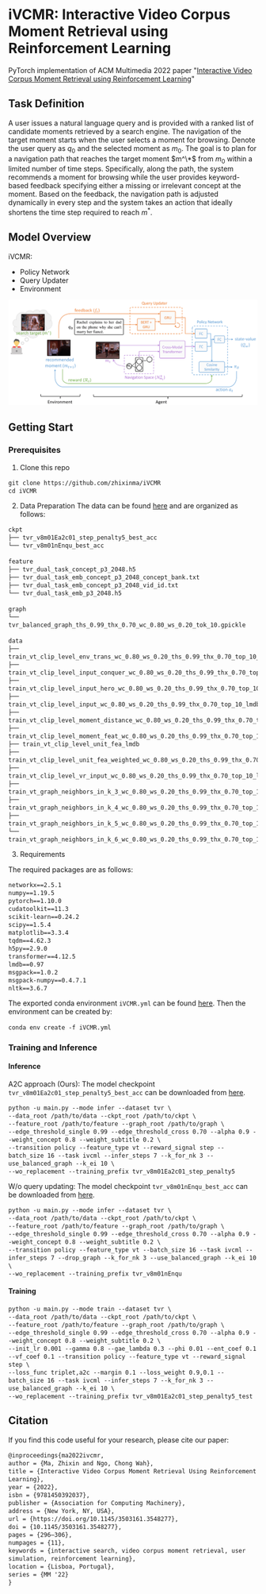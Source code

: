 # iVCMR: Interactive Video Corpus Moment Retrieval using Reinforcement Learning
PyTorch implementation of ACM Multimedia 2022 paper "[Interactive Video Corpus Moment Retrieval using Reinforcement Learning](https://arxiv.org/abs/2302.09522)"

## Task Definition

A user issues a natural language query and is provided with a ranked list of candidate moments retrieved by a search engine. The navigation of the target moment starts when the user selects a moment for browsing. Denote the user query as $q_0$ and the selected moment as $m_0$. The goal is to plan for a navigation path that reaches the target moment $m^\*$ from $m_0$ within a limited number of time steps. Specifically, along the path, the system recommends a moment for browsing while the user provides keyword-based feedback specifying either a missing or irrelevant concept at the moment. Based on the feedback, the navigation path is adjusted dynamically in every step and the system takes an action that ideally shortens the time step required to reach $m^*$.

## Model Overview
iVCMR:
+ Policy Network
+ Query Updater
+ Environment

![architecture](./figs/architecture.png)

## Getting Start

### Prerequisites
1. Clone this repo
```
git clone https://github.com/zhixinma/iVCMR
cd iVCMR
```

2. Data Preparation
The data can be found [here](https://smu-my.sharepoint.com/:f:/g/personal/zxma_2020_phdcs_smu_edu_sg/ElJzK_VKYp1AlHEsS0DkSA4BV0rTTUwUyZ28ls5e--dwzQ?e=XBBVNn) and are organized as follows:
```
ckpt
├── tvr_v8m01Ea2c01_step_penalty5_best_acc
└── tvr_v8m01nEnqu_best_acc

feature
├── tvr_dual_task_concept_p3_2048.h5
├── tvr_dual_task_emb_concept_p3_2048_concept_bank.txt
├── tvr_dual_task_emb_concept_p3_2048_vid_id.txt
└── tvr_dual_task_emb_p3_2048.h5

graph
└── tvr_balanced_graph_ths_0.99_thx_0.70_wc_0.80_ws_0.20_tok_10.gpickle

data
├── train_vt_clip_level_env_trans_wc_0.80_ws_0.20_ths_0.99_thx_0.70_top_10_lmdb
├── train_vt_clip_level_input_conquer_wc_0.80_ws_0.20_ths_0.99_thx_0.70_top_10_lmdb
├── train_vt_clip_level_input_hero_wc_0.80_ws_0.20_ths_0.99_thx_0.70_top_10_lmdb
├── train_vt_clip_level_input_wc_0.80_ws_0.20_ths_0.99_thx_0.70_top_10_lmdb
├── train_vt_clip_level_moment_distance_wc_0.80_ws_0.20_ths_0.99_thx_0.70_top_10_lmdb
├── train_vt_clip_level_moment_feat_wc_0.80_ws_0.20_ths_0.99_thx_0.70_top_10_lmdb
├── train_vt_clip_level_unit_fea_lmdb
├── train_vt_clip_level_unit_fea_weighted_wc_0.80_ws_0.20_ths_0.99_thx_0.70_top_10_lmdb
├── train_vt_clip_level_vr_input_wc_0.80_ws_0.20_ths_0.99_thx_0.70_top_10_lmdb
├── train_vt_graph_neighbors_in_k_3_wc_0.80_ws_0.20_ths_0.99_thx_0.70_top_10_lmdb
├── train_vt_graph_neighbors_in_k_4_wc_0.80_ws_0.20_ths_0.99_thx_0.70_top_10_lmdb
├── train_vt_graph_neighbors_in_k_5_wc_0.80_ws_0.20_ths_0.99_thx_0.70_top_10_lmdb
└── train_vt_graph_neighbors_in_k_6_wc_0.80_ws_0.20_ths_0.99_thx_0.70_top_10_lmdb
```

3. Requirements

The required packages are as follows:
```
networkx==2.5.1
numpy==1.19.5
pytorch==1.10.0
cudatoolkit==11.3
scikit-learn==0.24.2
scipy==1.5.4
matplotlib==3.3.4
tqdm==4.62.3
h5py==2.9.0
transformer==4.12.5
lmdb==0.97
msgpack==1.0.2
msgpack-numpy==0.4.7.1
nltk==3.6.7
```
The exported conda environment ```iVCMR.yml``` can be found [here](./envs/iVCMR.yml). Then the environment can be created by:

```conda env create -f iVCMR.yml```

### Training and Inference

#### Inference
A2C approach (Ours): The model checkpoint ```tvr_v8m01Ea2c01_step_penalty5_best_acc``` can be downloaded from [here](https://smu-my.sharepoint.com/:f:/g/personal/zxma_2020_phdcs_smu_edu_sg/ElJzK_VKYp1AlHEsS0DkSA4BV0rTTUwUyZ28ls5e--dwzQ?e=XBBVNn).
```
python -u main.py --mode infer --dataset tvr \
--data_root /path/to/data --ckpt_root /path/to/ckpt \
--feature_root /path/to/feature --graph_root /path/to/graph \
--edge_threshold_single 0.99 --edge_threshold_cross 0.70 --alpha 0.9 --weight_concept 0.8 --weight_subtitle 0.2 \
--transition policy --feature_type vt --reward_signal step --batch_size 16 --task ivcml --infer_steps 7 --k_for_nk 3 --use_balanced_graph --k_ei 10 \
--wo_replacement --training_prefix tvr_v8m01Ea2c01_step_penalty5
```

W/o query updating: The model checkpoint ```tvr_v8m01nEnqu_best_acc``` can be downloaded from [here](https://smu-my.sharepoint.com/:f:/g/personal/zxma_2020_phdcs_smu_edu_sg/ElJzK_VKYp1AlHEsS0DkSA4BV0rTTUwUyZ28ls5e--dwzQ?e=XBBVNn).
```
python -u main.py --mode infer --dataset tvr \
--data_root /path/to/data --ckpt_root /path/to/ckpt \
--feature_root /path/to/feature --graph_root /path/to/graph \
--edge_threshold_single 0.99 --edge_threshold_cross 0.70 --alpha 0.9 --weight_concept 0.8 --weight_subtitle 0.2 \
--transition policy --feature_type vt --batch_size 16 --task ivcml --infer_steps 7 --drop_graph --k_for_nk 3 --use_balanced_graph --k_ei 10 \
--wo_replacement --training_prefix tvr_v8m01nEnqu
```

#### Training
```
python -u main.py --mode train --dataset tvr \
--data_root /path/to/data --ckpt_root /path/to/ckpt \
--feature_root /path/to/feature --graph_root /path/to/graph \
--edge_threshold_single 0.99 --edge_threshold_cross 0.70 --alpha 0.9 --weight_concept 0.8 --weight_subtitle 0.2 \
--init_lr 0.001 --gamma 0.8 --gae_lambda 0.3 --phi 0.01 --ent_coef 0.1 --vf_coef 0.1 --transition policy --feature_type vt --reward_signal step \
--loss_func triplet,a2c --margin 0.1 --loss_weight 0.9,0.1 --batch_size 16 --task ivcml --infer_steps 7 --k_for_nk 3 --use_balanced_graph --k_ei 10 \
--wo_replacement --training_prefix tvr_v8m01Ea2c01_step_penalty5_test
```


## Citation
If you find this code useful for your research, please cite our paper:
```
@inproceedings{ma2022ivcmr,
author = {Ma, Zhixin and Ngo, Chong Wah},
title = {Interactive Video Corpus Moment Retrieval Using Reinforcement Learning},
year = {2022},
isbn = {9781450392037},
publisher = {Association for Computing Machinery},
address = {New York, NY, USA},
url = {https://doi.org/10.1145/3503161.3548277},
doi = {10.1145/3503161.3548277},
pages = {296–306},
numpages = {11},
keywords = {interactive search, video corpus moment retrieval, user simulation, reinforcement learning},
location = {Lisboa, Portugal},
series = {MM '22}
}
```
